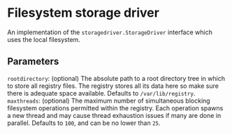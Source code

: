 <!--[metadata]>
+++
title = "Filesystem storage driver"
description = "Explains how to use the filesystem storage drivers"
keywords = ["registry, service, driver, images, storage,  filesystem"]
+++
<![end-metadata]-->


# Filesystem storage driver

An implementation of the `storagedriver.StorageDriver` interface which uses the local filesystem.

## Parameters

`rootdirectory`: (optional) The absolute path to a root directory tree in which
to store all registry files. The registry stores all its data here so make sure
there is adequate space available. Defaults to `/var/lib/registry`.
`maxthreads`: (optional) The maximum number of simultaneous blocking filesystem
operations permitted within the registry. Each operation spawns a new thread and
may cause thread exhaustion issues if many are done in parallel. Defaults to
`100`, and can be no lower than `25`.
